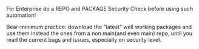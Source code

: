 For Enterprise do a REPO and PACKAGE Security Check before using such
automation!

Bear-minimum practice: download the "latest" well working packages and use them
instead the ones from a non main(and even main) repo, until you read the
current bugs and issues, especially on security level.

